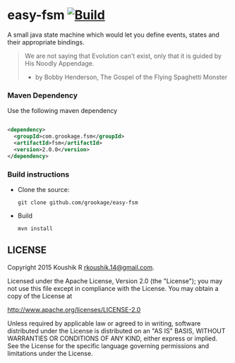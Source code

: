 # easy-fsm [![Build](https://github.com/grookage/easy-fsm/actions/workflows/build.yml/badge.svg)](https://github.com/grookage/easy-fsm/actions/workflows/build.yml)

A small java state machine which would let you define events, states and their appropriate bindings.

> We are not saying that Evolution can't exist, only that it is guided by His Noodly Appendage.
>  - by Bobby Henderson, The Gospel of the Flying Spaghetti Monster

### Maven Dependency

Use the following maven dependency

```xml

<dependency>
  <groupId>com.grookage.fsm</groupId>
  <artifactId>fsm</artifactId>
  <version>2.0.0</version>
</dependency>
```

### Build instructions

- Clone the source:

      git clone github.com/grookage/easy-fsm

- Build

      mvn install

LICENSE
-------

Copyright 2015 Koushik R <rkoushik.14@gmail.com>.

Licensed under the Apache License, Version 2.0 (the "License"); you may not use this file except in
compliance with the License. You may obtain a copy of the License at

http://www.apache.org/licenses/LICENSE-2.0

Unless required by applicable law or agreed to in writing, software distributed under the License is
distributed on an "AS IS" BASIS, WITHOUT WARRANTIES OR CONDITIONS OF ANY KIND, either express or
implied. See the License for the specific language governing permissions and limitations under the
License.
